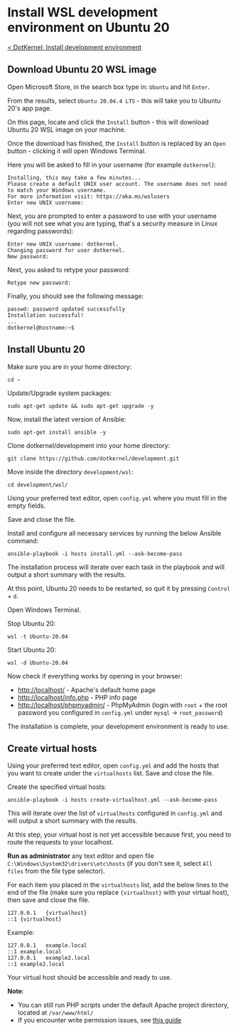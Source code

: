 # Install WSL development environment on Ubuntu 20

[< DotKernel: Install development environment](../../../README.md)


## Download Ubuntu 20 WSL image
Open Microsoft Store, in the search box type in: `Ubuntu` and hit `Enter`.

From the results, select `Ubuntu 20.04.4 LTS` - this will take you to Ubuntu 20's app page.

On this page, locate and click the `Install` button - this will download Ubuntu 20 WSL image on your machine.

Once the download has finished, the `Install` button is replaced by an `Open` button - clicking it will open Windows Terminal.

Here you will be asked to fill in your username (for example `dotkernel`):

    Installing, this may take a few minutes...
    Please create a default UNIX user account. The username does not need to match your Windows username.
    For more information visit: https://aka.ms/wslusers
    Enter new UNIX username:

Next, you are prompted to enter a password to use with your username (you will not see what you are typing, that's a security measure in Linux regarding passwords):

    Enter new UNIX username: dotkernel.
    Changing password for user dotkernel.
    New password:

Next, you asked to retype your password:

    Retype new password:

Finally, you should see the following message:

    passwd: password updated successfully
    Installation successful!
    ...
    dotkernel@hostname:~$


## Install Ubuntu 20
Make sure you are in your home directory:

    cd ~

Update/Upgrade system packages:

    sudo apt-get update && sudo apt-get upgrade -y

Now, install the latest version of Ansible:

    sudo apt-get install ansible -y

Clone dotkernel/development into your home directory:

    git clone https://github.com/dotkernel/development.git

Move inside the directory `development/wsl`:

    cd development/wsl/

Using your preferred text editor, open `config.yml` where you must fill in the empty fields.

Save and close the file.

Install and configure all necessary services by running the below Ansible command:

    ansible-playbook -i hosts install.yml --ask-become-pass

The installation process will iterate over each task in the playbook and will output a short summary with the results.

At this point, Ubuntu 20 needs to be restarted, so quit it by pressing `Control` + `d`.

Open Windows Terminal.

Stop Ubuntu 20:

    wsl -t Ubuntu-20.04

Start Ubuntu 20:

    wsl -d Ubuntu-20.04

Now check if everything works by opening in your browser:
* [http://localhost/](http://localhost/) - Apache's default home page
* [http://localhost/info.php](http://localhost/info.php) - PHP info page
* [http://localhost/phpmyadmin/](http://localhost/phpmyadmin/) - PhpMyAdmin (login with `root` + the root password you configured in `config.yml` under `mysql` -> `root_password`)

The installation is complete, your development environment is ready to use.


## Create virtual hosts
Using your preferred text editor, open `config.yml` and add the hosts that you want to create under the `virtualhosts` list. Save and close the file.

Create the specified virtual hosts:

    ansible-playbook -i hosts create-virtualhost.yml --ask-become-pass

This will iterate over the list of `virtualhosts` configured in `config.yml` and will output a short summary with the results.

At this step, your virtual host is not yet accessible because first, you need to route the requests to your localhost.

**Run as administrator** any text editor and open file `C:\Windows\System32\drivers\etc\hosts` (if you don't see it, select `All files` from the file type selector).

For each item you placed in the `virtualhosts` list, add the below lines to the end of the file (make sure you replace `{virtualhost}` with your virtual host), then save and close the file.

    127.0.0.1	{virtualhost}
    ::1	{virtualhost}

Example:

    127.0.0.1	example.local
    ::1	example.local
    127.0.0.1	example2.local
    ::1	example2.local

Your virtual host should be accessible and ready to use.

**Note**:
* You can still run PHP scripts under the default Apache project directory, located at `/var/www/html/`
* If you encounter write permission issues, see [this guide](../../HELP.md#fix-common-permission-issues)
